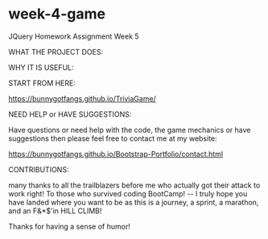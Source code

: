 # week-4-game
JQuery Homework Assignment Week 5


WHAT THE PROJECT DOES:




WHY IT IS USEFUL:




START FROM HERE: 


https://bunnygotfangs.github.io/TriviaGame/

NEED HELP or HAVE SUGGESTIONS:

Have questions or need help with the code, the game mechanics or have suggestions then please feel free to contact me at my website:

https://bunnygotfangs.github.io/Bootstrap-Portfolio/contact.html

CONTRIBUTIONS:

many thanks to all the trailblazers before me who actually got their attack to work right! To those who survived coding BootCamp! -- I truly hope you have landed where you want to be as this is a journey, a sprint, a marathon, and an F&*$'in HILL CLIMB! 

Thanks for having a sense of humor!
